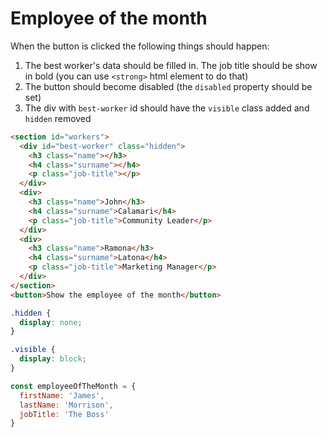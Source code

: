 # Employee of the month

When the button is clicked the following things should happen:
1. The best worker's data should be filled in. The job title should be show in bold (you can use `<strong>` html element to do that)
2. The button should become disabled (the `disabled` property should be set)
3. The div with `best-worker` id should have the `visible` class added and `hidden` removed

```html
<section id="workers">
  <div id="best-worker" class="hidden">
    <h3 class="name"></h3>
    <h4 class="surname"></h4>
    <p class="job-title"></p>
  </div>
  <div>
    <h3 class="name">John</h3>
    <h4 class="surname">Calamari</h4>
    <p class="job-title">Community Leader</p>
  </div>
  <div>
    <h3 class="name">Ramona</h3>
    <h4 class="surname">Latona</h4>
    <p class="job-title">Marketing Manager</p>
  </div>
</section>
<button>Show the employee of the month</button>
```
```css
.hidden {
  display: none;
}

.visible {
  display: block;
}
```
```js
const employeeOfTheMonth = {
  firstName: 'James',
  lastName: 'Morrison',
  jobTitle: 'The Boss'
}
```
